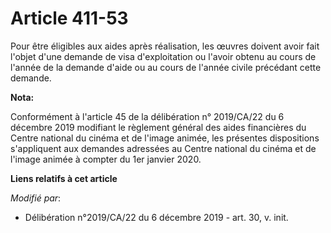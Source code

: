 # Article 411-53

Pour être éligibles aux aides après réalisation, les œuvres doivent avoir fait l'objet d'une demande de visa d'exploitation
ou l'avoir obtenu au cours de l'année de la demande d'aide ou au cours de l'année civile précédant cette demande.

**Nota:**

Conformément à l'article 45 de la délibération n° 2019/CA/22 du 6 décembre 2019 modifiant le règlement général des aides
financières du Centre national du cinéma et de l'image animée, les présentes dispositions s'appliquent aux demandes adressées
au Centre national du cinéma et de l'image animée à compter du 1er janvier 2020.

**Liens relatifs à cet article**

_Modifié par_:

  - Délibération n°2019/CA/22 du 6 décembre 2019 - art. 30, v. init.
